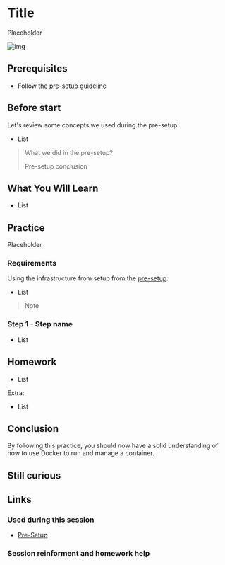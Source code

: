 # Title

Placeholder

![img](img/test-image.png)

## Prerequisites

* Follow the [pre-setup guideline][pre-setup]

## Before start

Let's review some concepts we used during the pre-setup:

* List

>What we did in the pre-setup?
>
>Pre-setup conclusion

## What You Will Learn

* List

## Practice

Placeholder

### Requirements

Using the infrastructure from setup from the [pre-setup][pre-setup]:

* List

>Note

### Step 1 - Step name

* List

## Homework

* List

Extra:

* List

## Conclusion

By following this practice, you should now have a solid understanding of how to use Docker to run and manage a container.

## Still curious

## Links

### Used during this session

* [Pre-Setup][pre-setup]

### Session reinforment and homework help

[pre-setup]: ./pre-setup.md

